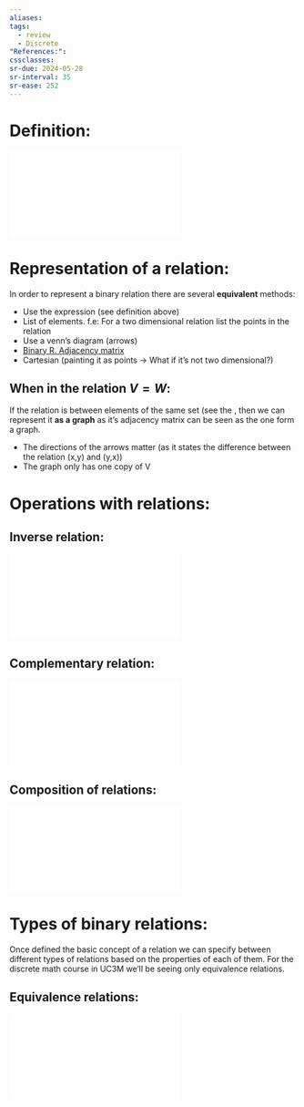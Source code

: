 ```yaml
---
aliases: 
tags:
  - review
  - Discrete
"References:": 
cssclasses:
sr-due: 2024-05-28
sr-interval: 35
sr-ease: 252
---
```

# Definition:

![Definition 122](20240415%20-%20110638%20-%20Definition%20122%20-%20Binary%20Relations.md)

# Representation of a relation: 
In order to represent a binary relation there are several **equivalent** methods: 
+ Use the expression (see definition above)
+ List of elements. 
	f.e: For a two dimensional relation list the points in the relation 
+ Use a venn’s diagram (arrows)
+ [Binary R. Adjacency matrix](20240415%20-%20111928%20-Adjacency%20matrix%20of%20a%20binary%20relation.md)
+ Cartesian (painting it as points → What if it’s not two dimensional?)
## When in the relation $V = W$: 
If the relation is between elements of the same set (see [](20240415%20-%20110638%20-%20Definition%20122%20-%20Binary%20Relations.md#^420fb6|%20Binary%20relations%20on%20one%20set) the , then we can represent it **as a graph** as it’s adjacency matrix can be seen as the one form a graph.
+ The directions of the arrows matter (as it states the difference between the relation (x,y) and (y,x))
+ The graph only has one copy of V

# Operations with relations:
## Inverse relation:
![Inverse of a binary relation](20240415%20-%20114153%20-%20Inverse%20of%20a%20binary%20relation.md)
## Complementary relation: 
![Complementary relation](20240415%20-%20115109%20-%20Complementary%20of%20a%20binary%20relation.md)
## Composition of relations: 
![20240415 - 120033 - Composition of binary relations](20240415%20-%20120033%20-%20Composition%20of%20binary%20relations.md)

# Types of binary relations: 
Once defined the basic concept of a relation we can specify between different types of relations based on the properties of each of them. 
For the discrete math course in UC3M we’ll be seeing only equivalence relations. 

## Equivalence relations: 
![Equivalence relations](Equivalence%20relations.md)